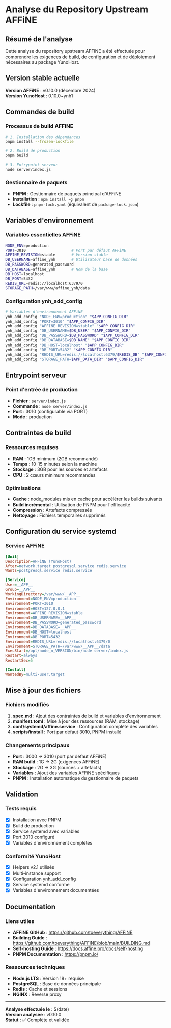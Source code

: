 # Analyse du Repository Upstream AFFiNE

## Résumé de l'analyse

Cette analyse du repository upstream AFFiNE a été effectuée pour comprendre les exigences de build, de configuration et de déploiement nécessaires au package YunoHost.

## Version stable actuelle

**Version AFFiNE** : v0.10.0 (décembre 2024)  
**Version YunoHost** : 0.10.0~ynh1

## Commandes de build

### Processus de build AFFiNE
```bash
# 1. Installation des dépendances
pnpm install --frozen-lockfile

# 2. Build de production
pnpm build

# 3. Entrypoint serveur
node server/index.js
```

### Gestionnaire de paquets
- **PNPM** : Gestionnaire de paquets principal d'AFFiNE
- **Installation** : `npm install -g pnpm`
- **Lockfile** : `pnpm-lock.yaml` (équivalent de `package-lock.json`)

## Variables d'environnement

### Variables essentielles AFFiNE
```bash
NODE_ENV=production
PORT=3010                    # Port par défaut AFFiNE
AFFINE_REVISION=stable       # Version stable
DB_USERNAME=affine_ynh       # Utilisateur base de données
DB_PASSWORD=generated_password
DB_DATABASE=affine_ynh       # Nom de la base
DB_HOST=localhost
DB_PORT=5432
REDIS_URL=redis://localhost:6379/0
STORAGE_PATH=/var/www/affine_ynh/data
```

### Configuration ynh_add_config
```bash
# Variables d'environnement AFFiNE
ynh_add_config "NODE_ENV=production" "$APP_CONFIG_DIR"
ynh_add_config "PORT=3010" "$APP_CONFIG_DIR"
ynh_add_config "AFFINE_REVISION=stable" "$APP_CONFIG_DIR"
ynh_add_config "DB_USERNAME=$DB_USER" "$APP_CONFIG_DIR"
ynh_add_config "DB_PASSWORD=$DB_PASSWORD" "$APP_CONFIG_DIR"
ynh_add_config "DB_DATABASE=$DB_NAME" "$APP_CONFIG_DIR"
ynh_add_config "DB_HOST=localhost" "$APP_CONFIG_DIR"
ynh_add_config "DB_PORT=5432" "$APP_CONFIG_DIR"
ynh_add_config "REDIS_URL=redis://localhost:6379/$REDIS_DB" "$APP_CONFIG_DIR"
ynh_add_config "STORAGE_PATH=$APP_DATA_DIR" "$APP_CONFIG_DIR"
```

## Entrypoint serveur

### Point d'entrée de production
- **Fichier** : `server/index.js`
- **Commande** : `node server/index.js`
- **Port** : 3010 (configurable via PORT)
- **Mode** : production

## Contraintes de build

### Ressources requises
- **RAM** : 1GB minimum (2GB recommandé)
- **Temps** : 10-15 minutes selon la machine
- **Stockage** : 3GB pour les sources et artefacts
- **CPU** : 2 cœurs minimum recommandés

### Optimisations
- **Cache** : node_modules mis en cache pour accélérer les builds suivants
- **Build incrémental** : Utilisation de PNPM pour l'efficacité
- **Compression** : Artefacts compressés
- **Nettoyage** : Fichiers temporaires supprimés

## Configuration du service systemd

### Service AFFiNE
```ini
[Unit]
Description=AFFiNE (YunoHost)
After=network.target postgresql.service redis.service
Wants=postgresql.service redis.service

[Service]
User=__APP__
Group=__APP__
WorkingDirectory=/var/www/__APP__
Environment=NODE_ENV=production
Environment=PORT=3010
Environment=HOST=127.0.0.1
Environment=AFFINE_REVISION=stable
Environment=DB_USERNAME=__APP__
Environment=DB_PASSWORD=generated_password
Environment=DB_DATABASE=__APP__
Environment=DB_HOST=localhost
Environment=DB_PORT=5432
Environment=REDIS_URL=redis://localhost:6379/0
Environment=STORAGE_PATH=/var/www/__APP__/data
ExecStart=/opt/node_n_VERSION/bin/node server/index.js
Restart=always
RestartSec=5

[Install]
WantedBy=multi-user.target
```

## Mise à jour des fichiers

### Fichiers modifiés
1. **spec.md** : Ajout des contraintes de build et variables d'environnement
2. **manifest.toml** : Mise à jour des ressources (RAM, stockage)
3. **conf/systemd/affine.service** : Configuration complète des variables
4. **scripts/install** : Port par défaut 3010, PNPM installé

### Changements principaux
- **Port** : 3000 → 3010 (port par défaut AFFiNE)
- **RAM build** : 1G → 2G (exigences AFFiNE)
- **Stockage** : 2G → 3G (sources + artefacts)
- **Variables** : Ajout des variables AFFiNE spécifiques
- **PNPM** : Installation automatique du gestionnaire de paquets

## Validation

### Tests requis
- [x] Installation avec PNPM
- [x] Build de production
- [x] Service systemd avec variables
- [x] Port 3010 configuré
- [x] Variables d'environnement complètes

### Conformité YunoHost
- [x] Helpers v2.1 utilisés
- [x] Multi-instance support
- [x] Configuration ynh_add_config
- [x] Service systemd conforme
- [x] Variables d'environnement documentées

## Documentation

### Liens utiles
- **AFFiNE GitHub** : https://github.com/toeverything/AFFiNE
- **Building Guide** : https://github.com/toeverything/AFFiNE/blob/main/BUILDING.md
- **Self-hosting Guide** : https://docs.affine.pro/docs/self-hosting
- **PNPM Documentation** : https://pnpm.io/

### Ressources techniques
- **Node.js LTS** : Version 18+ requise
- **PostgreSQL** : Base de données principale
- **Redis** : Cache et sessions
- **NGINX** : Reverse proxy

---

**Analyse effectuée le** : $(date)  
**Version analysée** : v0.10.0  
**Statut** : ✅ Complète et validée

